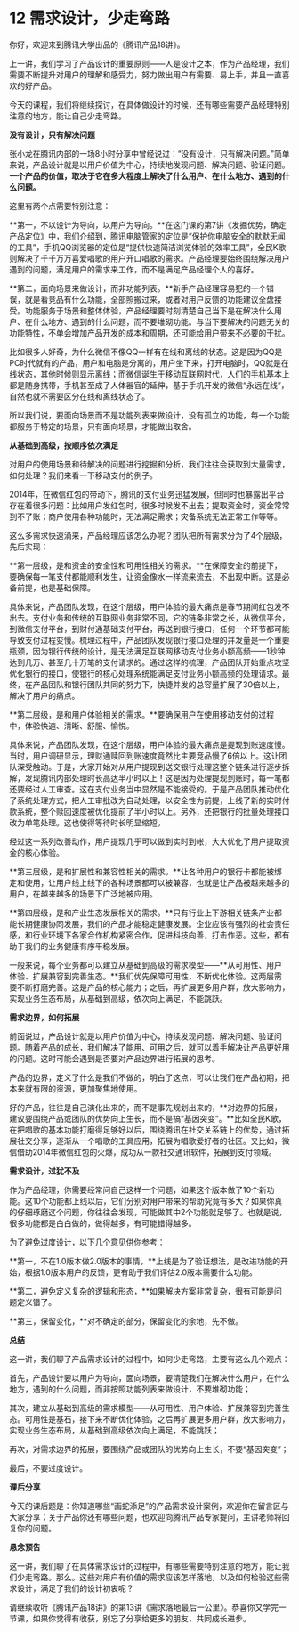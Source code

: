 # 12 需求设计，少走弯路

你好，欢迎来到腾讯大学出品的《腾讯产品18讲》。

上一讲，我们学习了产品设计的重要原则——人是设计之本，作为产品经理，我们需要不断提升对用户的理解和感受力，努力做出用户有需要、易上手，并且一直喜欢的好产品。

今天的课程，我们将继续探讨，在具体做设计的时候，还有哪些需要产品经理特别注意的地方，能让自己少走弯路。

**没有设计，只有解决问题**

张小龙在腾讯内部的一场8小时分享中曾经说过：“没有设计，只有解决问题。”简单来说，产品设计就是以用户价值为中心，持续地发现问题、解决问题、验证问题。**一个产品的价值，取决于它在多大程度上解决了什么用户、在什么地方、遇到的什么问题。**

这里有两个点需要特别注意：

**第一，不以设计为导向，以用户为导向。**在这门课的第7讲《发掘优势，确定产品定位》中，我们介绍到，腾讯电脑管家的定位是“保护你电脑安全的默默无闻的工具”，手机QQ浏览器的定位是“提供快速简洁浏览体验的效率工具”，全民K歌则解决了千千万万喜爱唱歌的用户开口唱歌的需求。产品经理要始终围绕解决用户遇到的问题，满足用户的需求来工作，而不是满足产品经理个人的喜好。

**第二，面向场景来做设计，而非功能列表。**新手产品经理容易犯的一个错误，就是看竞品有什么功能，全部照搬过来，或者对用户反馈的功能建议全盘接受。功能服务于场景和整体体验，产品经理要时刻清楚自己当下是在解决什么用户、在什么地方、遇到的什么问题，而不要堆砌功能。与当下要解决的问题无关的功能特性，不单会增加产品开发的成本和周期，还可能给用户带来不必要的干扰。

比如很多人好奇，为什么微信不像QQ一样有在线和离线的状态。这是因为QQ是PC时代就有的产品，用户和电脑是分离的，用户坐下来，打开电脑时，QQ就是在线状态，其他时候则显示离线；而微信诞生于移动互联网时代，人们的手机基本上都是随身携带，手机甚至成了人体器官的延伸，基于手机开发的微信“永远在线”，自然也就不需要区分在线和离线状态了。

所以我们说，要面向场景而不是功能列表来做设计，没有孤立的功能，每一个功能都服务于特定的场景，只有面向场景，才能做出取舍。

**从基础到高级，按顺序依次满足**

对用户的使用场景和待解决的问题进行挖掘和分析，我们往往会获取到大量需求，如何处理？我们来看一下移动支付的例子。

2014年，在微信红包的带动下，腾讯的支付业务迅猛发展，但同时也暴露出平台存在着很多问题：比如用户发红包时，很多时候发不出去；提取资金时，资金常常到不了账；商户使用各种功能时，无法满足需求；灾备系统无法正常工作等等。

这么多需求快速涌来，产品经理应该怎么办呢？团队把所有需求分为了4个层级，先后实现：

**第一层级，是和资金的安全性和可用性相关的需求。**在保障安全的前提下，要确保每一笔支付都能顺利发生，让资金像水一样流来流去，不出现中断。这是必备前提，也是基础保障。

具体来说，产品团队发现，在这个层级，用户体验的最大痛点是春节期间红包发不出去。支付业务和传统的互联网业务非常不同，它的链条非常之长，从微信平台，到微信支付平台，到财付通基础支付平台，再送到银行接口，任何一个环节都可能导致支付过程变慢。梳理过程中，产品团队发现银行接口处理的并发量是一个重要瓶颈，因为银行传统的设计，是无法满足互联网移动支付业务小额高频——1秒钟达到几万、甚至几十万笔的支付请求的。通过这样的梳理，产品团队开始重点攻坚优化银行的接口，使银行的核心处理系统能满足支付业务小额高频的处理请求。最终，在产品团队和银行团队共同的努力下，快捷并发的总容量扩展了30倍以上，解决了用户的痛点。

**第二层级，是和用户体验相关的需求。**要确保用户在使用移动支付的过程中，体验快速、清晰、舒服、愉悦。

具体来说，产品团队发现，在这个层级，用户体验的最大痛点是提现到账速度慢。当时，用户调研显示，理财通赎回到账速度竟然比主要竞品慢了6倍以上。这让团队深受触动。于是，大家开始对从用户提现到送交银行处理这整个链条进行逐步拆解，发现腾讯内部处理时长高达半小时以上！这是因为处理提现到账时，每一笔都还要经过人工审查。这在支付业务当中显然是不能接受的。于是产品团队推动优化了系统处理方式，把人工审批改为自动处理，以安全性为前提，上线了新的实时付款系统，整个赎回速度被优化提前了半小时以上。另外，还把银行的批量处理接口改为单笔处理。这也使得等待时长明显缩短。

经过这一系列改善动作，用户提现几乎可以做到实时到帐，大大优化了用户提取资金的核心体验。

**第三层级，是和扩展性和兼容性相关的需求。**让各种用户的银行卡都能被绑定和使用，让用户线上线下的各种场景都可以被兼容，也就是让产品被越来越多的用户，在越来越多的场景下广泛地被应用。

**第四层级，是和产业生态发展相关的需求。**只有行业上下游相关链条产业都能长期健康协同发展，我们的产品才能稳定健康发展。企业应该有强烈的社会责任感，和行业环境下各家合作机构紧密合作，促进科技向善，打击作恶。这些，都有助于我们的业务健康有序平稳发展。

一般来说，每个业务都可以建立从基础到高级的需求模型——**从可用性、用户体验、扩展兼容到完善生态。**我们优先保障可用性，不断优化体验。这两层需要不断打磨完善。这是产品的核心能力；之后，再扩展更多用户群，放大影响力，实现业务生态布局，从基础到高级，依次向上满足，不能跳跃。

**需求边界，如何拓展**

前面说过，产品设计就是以用户价值为中心，持续发现问题、解决问题、验证问题。随着产品的成长，我们解决了能用、可用之后，就可以着手解决让产品更好用的问题。这时可能会遇到是否要对产品边界进行拓展的思考。

产品的边界，定义了什么是我们不做的，明白了这点，可以让我们在产品初期，把本来就有限的资源，更加聚焦地使用。

好的产品，往往是自己演化出来的，而不是事先规划出来的，**对边界的拓展，建议要围绕产品或团队的优势向上生长，而不是搞“基因突变”。**比如全民K歌，在把唱歌的基本功能打磨得足够好以后，围绕腾讯在社交关系链上的优势，通过拓展社交分享，逐渐从一个唱歌的工具应用，拓展为唱歌爱好者的社区。又比如，微信借助2014年微信红包的火爆，成功从一款社交通讯软件，拓展到支付领域。

**需求设计，过犹不及**

作为产品经理，你需要经常问自己这样一个问题，如果这个版本做了10个新功能。这10个功能都上线以后，它们分别对用户带来的帮助究竟有多大？如果你真的仔细琢磨这个问题，你往往会发现，可能做其中2个功能就足够了。也就是说，很多功能都是白白做的，做得越多，有可能错得越多。

为了避免过度设计，以下几个意见供你参考：

**第一，不在1.0版本做2.0版本的事情，**上线是为了验证想法，是改进功能的开始，根据1.0版本用户的反馈，更有助于我们评估2.0版本需要什么功能。

**第二，避免定义复杂的逻辑和形态，**如果解决方案非常复杂，很有可能是问题定义错了。

**第三，保留变化，**对不确定的部分，保留变化的余地，先不做。

**总结**

这一讲，我们聊了产品需求设计的过程中，如何少走弯路，主要有这么几个观点：

首先，产品设计要以用户为导向，面向场景，要清楚我们在解决什么用户，在什么地方，遇到的什么问题，而非按照功能列表来做设计，不要堆砌功能；

其次，建立从基础到高级的需求模型——从可用性、用户体验、扩展兼容到完善生态。可用性是基石，接下来不断优化体验，之后再扩展更多用户群，放大影响力，实现业务生态布局，从基础到高级依次向上满足，不能跳跃；

再次，对需求边界的拓展，要围绕产品或团队的优势向上生长，不要“基因突变”；

最后，不要过度设计。

 **课后分享** 

今天的课后题是：你知道哪些“画蛇添足”的产品需求设计案例，欢迎你在留言区与大家分享；关于产品你还有哪些问题，也欢迎向腾讯产品专家提问，主讲老师将回复你的问题。

**悬念预告**

这一讲，我们聊了在具体需求设计的过程中，有哪些需要特别注意的地方，能让我们少走弯路。那么。这些对用户有价值的需求应该怎样落地，以及如何检验这些需求设计，满足了我们的设计初衷呢？

请继续收听《腾讯产品18讲》的第13讲《需求落地最后一公里》。恭喜你又学完一节课，如果你觉得有收获，别忘了分享给更多的朋友，共同成长进步。
